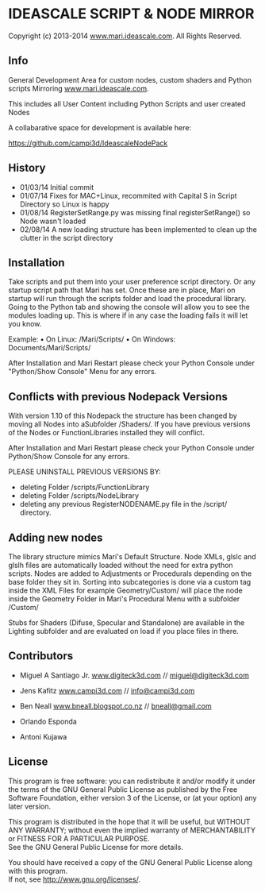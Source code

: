 IDEASCALE SCRIPT & NODE MIRROR
=====================================================================================
Copyright (c) 2013-2014 www.mari.ideascale.com. All Rights Reserved.

     
Info
-----------------
General Development Area for custom nodes, custom shaders and Python scripts
Mirroring www.mari.ideascale.com.

This includes all User Content including Python Scripts and user created Nodes

A collabarative space for development is available here:

https://github.com/campi3d/IdeascaleNodePack


History
-----------------

 - 01/03/14 Initial commit
 - 01/07/14 Fixes for MAC+Linux, recommited with Capital S in Script Directory so Linux is happy
 - 01/08/14 RegisterSetRange.py was missing final registerSetRange() so Node wasn't loaded
 - 02/08/14 A new loading structure has been implemented to clean up the clutter in the script directory



Installation
-----------------

Take scripts and put them into your user preference script directory. Or any startup
script path that Mari has set. Once these are in place, Mari on startup will run through
the scripts folder and load the procedural library. Going to the Python tab and showing
the console will allow you to see the modules loading up. This is where if in any case
the loading fails it will let you know. 

Example:
  • On Linux: /Mari/Scripts/
  • On Windows: Documents/Mari/Scripts/ 

  After Installation and Mari Restart please check your Python Console under "Python/Show Console" Menu
  for any errors.



Conflicts with previous Nodepack Versions
-----------------

 With version 1.10 of this Nodepack the structure has been changed by moving
all Nodes into aSubfolder /Shaders/. 
If you have previous versions of the Nodes or FunctionLibraries
installed they will conflict.

 After Installation and Mari Restart please check your Python Console under Python/Show Console
 for any errors.

PLEASE UNINSTALL PREVIOUS VERSIONS BY:

- deleting Folder /scripts/FunctionLibrary
- deleting Folder /scripts/NodeLibrary
- deleting any previous RegisterNODENAME.py file in the /script/ directory.


Adding new nodes
-----------------
The library structure mimics Mari's Default Structure. 
Node XMLs, glslc and glslh files are automatically loaded without the need for extra python scripts.
Nodes are added to Adjustments or Procedurals depending on the base folder they sit in.
Sorting into subcategories is done via a custom tag inside the XML Files for example
<Category>Geometry/Custom/</Category> will place the node inside the Geometry Folder in Mari's Procedural Menu with a subfolder /Custom/

Stubs for Shaders (Difuse, Specular and Standalone) are available in the Lighting subfolder and are evaluated on load if you place files in there.



Contributors
-----------------

- Miguel A Santiago Jr. www.digiteck3d.com // miguel@digiteck3d.com

- Jens Kafitz www.campi3d.com // info@campi3d.com

- Ben Neall www.bneall.blogspot.co.nz //  bneall@gmail.com

- Orlando Esponda

- Antoni Kujawa


License
-----------------

This program is free software: you can redistribute it and/or modify it under the terms 
of the GNU General Public License as published by the Free Software Foundation, either 
version 3 of the License, or (at your option) any later version.                    
                                      
This program is distributed in the hope that it will be useful, but WITHOUT ANY WARRANTY; 
without even the implied warranty of MERCHANTABILITY or FITNESS FOR A PARTICULAR PURPOSE.  
See the GNU General Public License for more details.                
                                      
You should have received a copy of the GNU General Public License along with this program.  
If not, see <http://www.gnu.org/licenses/>.
 
        